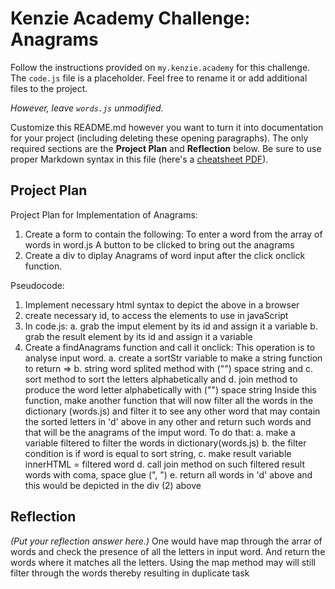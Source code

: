# Kenzie Academy Challenge: Anagrams

Follow the instructions provided on `my.kenzie.academy` for this challenge. The `code.js` file is a placeholder. Feel free to rename it or add additional files to the project.

_However, leave `words.js` unmodified._

Customize this README.md however you want to turn it into documentation for your project (including deleting these opening paragraphs). The only required sections are the **Project Plan** and **Reflection** below. Be sure to use proper Markdown syntax in this file (here's a [cheatsheet PDF](https://guides.github.com/pdfs/markdown-cheatsheet-online.pdf)).

## Project Plan

Project Plan for Implementation of Anagrams:

1. Create a form to contain the following:
   To enter a word from the array of words in word.js
   A button to be clicked to bring out the anagrams
2. Create a div to diplay Anagrams of word input after the click onclick function.

Pseudocode:

1. Implement necessary html syntax to depict the above in a browser
2. create necessary id, to access the elements to use in javaScript
3. In code.js:
   a. grab the imput element by its id and assign it a variable
   b. grab the result element by its id and assign it a variable
4. Create a findAnagrams function and call it onclick: This operation is to analyse input word.
   a. create a sortStr variable to make a string function to return =>
   b. string word splited method with ("") space string and
   c. sort method to sort the letters alphabetically and
   d. join method to produce the word letter alphabetically with ("") space string
   Inside this function, make another function that will now filter all the words in the dictionary (words.js) and filter it to see any other word that may contain the sorted letters in 'd' above in any other and return such words and that will be the anagrams of the imput word. To do that:
   a. make a variable filtered to filter the words in dictionary(words.js)
   b. the filter condition is if word is equal to sort string,
   c. make result variable innerHTML = filtered word
   d. call join method on such filtered result words with coma, space glue (", ")
   e. return all words in 'd' above and this would be depicted in the div (2) above

<!-- _(Put your project plan here. It could be pseudocode, an outline-style development plan, etc. But whatever form you choose, it should be detailed enough that another developer could feasibly use it to implement your solution.)_ -->

## Reflection

<!-- What different approaches or techniques did you consider when planning your implementation?

What were the advantages and disadvantages of those alternatives? -->

_(Put your reflection answer here.)_
One would have map through the arrar of words and check the presence of all the letters in input word. And return the words where it matches all the letters.
Using the map method may will still filter through the words thereby resulting in duplicate task
